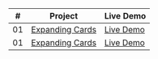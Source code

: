 |  #  | Project                                                                                                                     | Live Demo                                                                         |
| :-: | --------------------------------------------------------------------------------------------------------------------------- | --------------------------------------------------------------------------------- |
| 01  | [Expanding Cards](https://https://github.com/yy1011077471/project2/tree/main/第一天扩展卡片)                             | [Live Demo](https://50projects50days.com/projects/expanding-cards/)               |
| 01  | [Expanding Cards](https://https://github.com/yy1011077471/project2/tree/main/第一天扩展卡片)                             | [Live Demo](https://50projects50days.com/projects/expanding-cards/)               |

